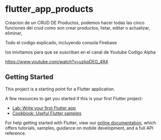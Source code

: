 # flutter_app_products

Creacion de un CRUD DE Productos, podemos hacer todas las cinco funciones del crud como son
crear productos, listar, editar o actualizar, eliminar,

Todo el codigo explicado, incluyendo consola Firebase 

los inivitamos para que se suscriban en el canal de Youtube Codigo Alpha

https://www.youtube.com/watch?v=uzkpDEG_4R4

## Getting Started

This project is a starting point for a Flutter application.

A few resources to get you started if this is your first Flutter project:

- [Lab: Write your first Flutter app](https://flutter.io/docs/get-started/codelab)
- [Cookbook: Useful Flutter samples](https://flutter.io/docs/cookbook)

For help getting started with Flutter, view our 
[online documentation](https://flutter.io/docs), which offers tutorials, 
samples, guidance on mobile development, and a full API reference.
